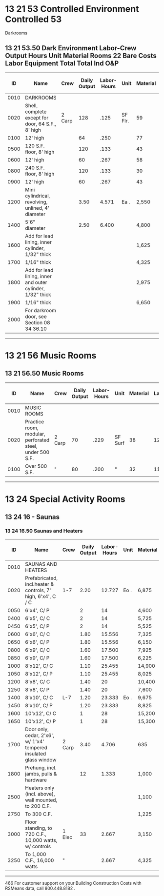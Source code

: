 # 13 21 53 Controlled Environment Controlled 53  
Darkrooms

## 13 21 53.50 Dark Environment Labor-Crew Output Hours Unit Material Rooms 22 Bare Costs Labor Equipment Total Total Ind O&P

| ID   | Name                                                                 | Crew   | Daily Output | Labor-Hours | Unit      | Material | Labor  | Equipment | Total   | Total Incl O&P |
|------|----------------------------------------------------------------------|--------|--------------|-------------|-----------|----------|--------|-----------|---------|----------------|
| 0010 | DARKROOMS                                                            |        |              |             |           |          |        |           |         |                |
| 0020 | Shell, complete except for door, 64 S.F., 8' high                    | 2 Carp | 128          | .125        | SF Flr.   | 59       | 7.05   |           | 66.05   | 75.50          |
| 0100 | 12' high                                                             |        | 64           | .250        |           | 77       | 14.10  |           | 91.10   | 106            |
| 0500 | 120 S.F. floor, 8' high                                              |        | 120          | .133        |           | 43       | 7.50   |           | 50.50   | 58             |
| 0600 | 12' high                                                             |        | 60           | .267        |           | 58       | 15     |           | 73      | 86.50          |
| 0800 | 240 S.F. floor, 8' high                                              |        | 120          | .133        |           | 30       | 7.50   |           | 37.50   | 44             |
| 0900 | 12' high                                                             |        | 60           | .267        |           | 43       | 15     |           | 58      | 69.50          |
| 1200 | Mini cylindrical, revolving, unlined, 4' diameter                    |        | 3.50         | 4.571       | Ea .      | 2,550    | 257    |           | 2,807   | 3,175          |
| 1400 | 5'6" diameter                                                        |        | 2.50         | 6.400       |           | 4,800    | 360    |           | 5,160   | 5,800          |
| 1600 | Add for lead lining, inner cylinder, 1/32" thick                     |        |              |             |           | 1,625    |        |           | 1,625   | 1,775          |
| 1700 | 1/16" thick                                                          |        |              |             |           | 4,325    |        |           | 4,325   | 4,750          |
| 1800 | Add for lead lining, inner and outer cylinder, 1/32" thick           |        |              |             |           | 2,975    |        |           | 2,975   | 3,275          |
| 1900 | 1/16" thick                                                          |        |              |             |           | 6,650    |        |           | 6,650   | 7,325          |
| 2000 | For darkroom door, see Section 08 34 36.10                           |        |              |             |           |          |        |           |         |                |

---

# 13 21 56 Music Rooms

## 13 21 56.50 Music Rooms

| ID   | Name                                                                 | Crew   | Daily Output | Labor-Hours | Unit      | Material | Labor  | Equipment | Total   | Total Incl O&P |
|------|----------------------------------------------------------------------|--------|--------------|-------------|-----------|----------|--------|-----------|---------|----------------|
| 0010 | MUSIC ROOMS                                                          |        |              |             |           |          |        |           |         |                |
| 0020 | Practice room, modular, perforated steel, under 500 S.F.             | 2 Carp | 70           | .229        | SF Surf   | 38       | 12.85  |           | 50.85   | 61             |
| 0100 | Over 500 S.F.                                                        | "      | 80           | .200        | "         | 32       | 11.25  |           | 43.25   | 52.50          |

---

# 13 24 Special Activity Rooms

## 13 24 16 - Saunas

### 13 24 16.50 Saunas and Heaters

| ID   | Name                                                                 | Crew   | Daily Output | Labor-Hours | Unit      | Material | Labor  | Equipment | Total   | Total Incl O&P |
|------|----------------------------------------------------------------------|--------|--------------|-------------|-----------|----------|--------|-----------|---------|----------------|
| 0010 | SAUNAS AND HEATERS                                                   |        |              |             |           |          |        |           |         |                |
| 0020 | Prefabricated, incl.heater & controls, 7' high, 6'x4', C / C         | 1-7    | 2.20         | 12.727      | Eo .      | 6,875    | 695    |           | 7,570   | 8,575          |
| 0050 | 6'x4', C/ P                                                          |        | 2            | 14          |           | 4,600    | 765    |           | 5,365   | 6,200          |
| 0400 | 6'x5', C/ C                                                          |        | 2            | 14          |           | 5,725    | 765    |           | 6,490   | 7,425          |
| 0450 | 6'x5', C/ P                                                          |        | 2            | 14          |           | 5,525    | 765    |           | 6,290   | 7,225          |
| 0600 | 6'x6', C/ C                                                          |        | 1.80         | 15.556      |           | 7,325    | 850    |           | 8,175   | 9,325          |
| 0650 | 6'x6', C/ P                                                          |        | 1.80         | 15.556      |           | 6,150    | 850    |           | 7,000   | 8,025          |
| 0800 | 6'x9', C/ C                                                          |        | 1.60         | 17.500      |           | 7,925    | 955    |           | 8,880   | 10,200         |
| 0850 | 6'x9', C/ P                                                          |        | 1.60         | 17.500      |           | 6,225    | 955    |           | 7,180   | 8,275          |
| 1000 | 8'x12', C/ C                                                         |        | 1.10         | 25.455      |           | 14,900   | 1,400  |           | 16,300  | 18,500         |
| 1050 | 8'x12', C/ P                                                         |        | 1.10         | 25.455      |           | 8,025    | 1,400  |           | 9,425   | 10,900         |
| 1200 | 8'x8', C/ C                                                          |        | 1.40         | 20          |           | 10,400   | 1,100  |           | 11,500  | 13,100         |
| 1250 | 8'x8', C/ P                                                          |        | 1.40         | 20          |           | 7,600    | 1,100  |           | 8,700   | 10,000         |
| 1400 | 8'x10', C/ C                                                         | L-7    | 1.20         | 23.333      | Eo .      | 9,675    | 1,275  |           | 10,950  | 12,600         |
| 1450 | 8'x10', C/ P                                                         |        | 1.20         | 23.333      |           | 8,825    | 1,275  |           | 10,100  | 11,600         |
| 1600 | 10'x12', C/ C                                                        |        | 1            | 28          |           | 15,200   | 1,525  |           | 16,725  | 19,100         |
| 1650 | 10'x12', C/ P                                                        |        | 1            | 28          |           | 15,300   | 1,525  |           | 16,825  | 19,100         |
| 1700 | Door only, cedar, 2'x6', w/ 1'x4' tempered insulated glass window     | 2 Carp | 3.40         | 4.706       |           | 635      | 265    |           | 900     | 1,100          |
| 1800 | Prehung, incl. jambs, pulls & hardware                               |        | 12           | 1.333       |           | 1,000    | 75     |           | 1,075   | 1,200          |
| 2500 | Heaters only (incl. above), wall mounted, to 200 C.F.                |        |              |             |           | 1,100    |        |           | 1,100   | 1,200          |
| 2750 | To 300 C.F.                                                          |        |              |             |           | 1,225    |        |           | 1,225   | 1,350          |
| 3000 | Floor standing, to 720 C.F., 10,000 watts, w/ controls               | 1 Elec | 33           | 2.667       |           | 3,150    | 1==    |           | 3,327   | 3,700          |
| 3250 | To 1,000 C.F., 16,000 watts                                          | "      |              | 2.667       |           | 4,325    | 177    |           | 4,502   | 5,000          |

---

466 For customer support on your Building Construction Costs with RSMeans data, call 800.448.8182 .